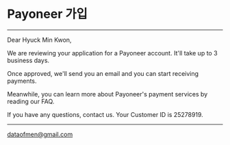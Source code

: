 # Payoneer 가입

- - - -

Dear Hyuck Min Kwon,

We are reviewing your application for a Payoneer account. It'll take up to 3 business days.

Once approved, we'll send you an email and you can start receiving payments.

Meanwhile, you can learn more about Payoneer's payment services by reading our FAQ.

If you have any questions, contact us.
Your Customer ID is 25278919.


- - - -
dataofmen@gmail.com